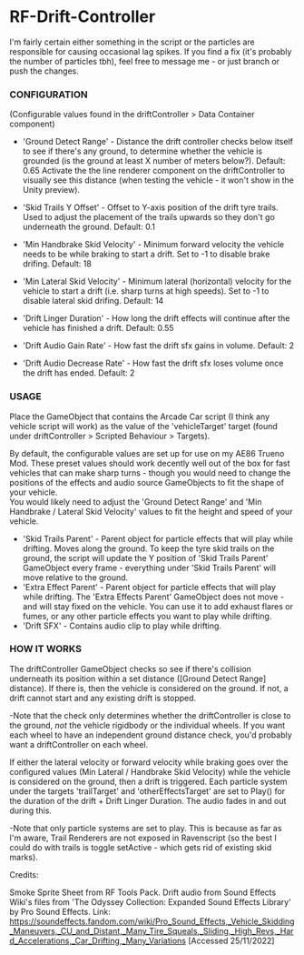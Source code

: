 # RF-Drift-Controller

I'm fairly certain either something in the script or the particles are responsible for causing occasional lag spikes. If you find a fix (it's probably the number of particles tbh), feel free to message me - or just branch or push the changes. 

### CONFIGURATION ### 
(Configurable values found in the driftController > Data Container component)

- 'Ground Detect Range' - Distance the drift controller checks below itself to see if there's any ground, to determine whether the vehicle is grounded (is the ground at least X number of meters below?). Default: 0.65
    Activate the the line renderer component on the driftController to visually see this distance (when testing the vehicle - it won't show in the Unity preview).

- 'Skid Trails Y Offset' - Offset to Y-axis position of the drift tyre trails. Used to adjust the placement of the trails upwards so they don't go underneath the ground. Default: 0.1

- 'Min Handbrake Skid Velocity' - Minimum forward velocity the vehicle needs to be while braking to start a drift. Set to -1 to disable brake drifing. Default: 18

- 'Min Lateral Skid Velocity' - Minimum lateral (horizontal) velocity for the vehicle to start a drift (i.e. sharp turns at high speeds). Set to -1 to disable lateral skid drifing. Default: 14

- 'Drift Linger Duration' - How long the drift effects will continue after the vehicle has finished a drift. Default: 0.55 

- 'Drift Audio Gain Rate' - How fast the drift sfx gains in volume. Default: 2

- 'Drift Audio Decrease Rate' - How fast the drift sfx loses volume once the drift has ended. Default: 2

### USAGE ###

Place the GameObject that contains the Arcade Car script (I think any vehicle script will work) as the value of the 'vehicleTarget' target (found under driftController > Scripted Behaviour > Targets). 

By default, the configurable values are set up for use on my AE86 Trueno Mod. These preset values should work decently well out of the box for fast vehicles that can make sharp turns - though you would need to change the positions of the effects and audio source GameObjects to fit the shape of your vehicle.  
You would likely need to adjust the 'Ground Detect Range' and 'Min Handbrake / Lateral Skid Velocity' values to fit the height and speed of your vehicle. 

- 'Skid Trails Parent' - Parent object for particle effects that will play while drifting. Moves along the ground.
To keep the tyre skid trails on the ground, the script will update the Y position of 'Skid Trails Parent' GameObject every frame - everything under 'Skid Trails Parent' will move relative to the ground.
- 'Extra Effect Parent' - Parent object for particle effects that will play while drifting.
The 'Extra Effects Parent' GameObject does not move - and will stay fixed on the vehicle. You can use it to add exhaust flares or fumes, or any other particle effects you want to play while drifting.
- 'Drift SFX' - Contains audio clip to play while drifting.

### HOW IT WORKS ###

The driftController GameObject checks so see if there's collision underneath its position within a set distance ([Ground Detect Range] distance). If there is, then the vehicle is considered on the ground. If not, a drift cannot start and any existing drift is stopped. 

-Note that the check only determines whether the driftController is close to the ground, *not* the vehicle rigidbody or the individual wheels. If you want each wheel to have an independent ground distance check, you'd probably want a driftController on each wheel.

If either the lateral velocity or forward velocity while braking goes over the configured values (Min Lateral / Handbrake Skid Velocity) while the vehicle is considered on the ground, then a drift is triggered. Each particle system under the targets 'trailTarget' and 'otherEffectsTarget' are set to Play() for the duration of the drift + Drift Linger Duration. The audio fades in and out during this. 

-Note that only particle systems are set to play. This is because as far as I'm aware, Trail Renderers are not exposed in Ravenscript (so the best I could do with trails is toggle setActive - which gets rid of existing skid marks). 


Credits:

Smoke Sprite Sheet from RF Tools Pack.
Drift audio from Sound Effects Wiki's files from 'The Odyssey Collection: Expanded Sound Effects Library' by Pro Sound Effects.
Link: https://soundeffects.fandom.com/wiki/Pro_Sound_Effects,_Vehicle_Skidding_Maneuvers,_CU_and_Distant,_Many_Tire_Squeals,_Sliding,_High_Revs,_Hard_Accelerations,_Car_Drifting,_Many_Variations [Accessed 25/11/2022] 